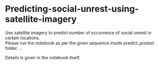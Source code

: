# Predicting-social-unrest-using-satellite-imagery
Use satellite imagery to predict number of occurrence of social unrest in certain locations.  
Please run the notebook as per the given sequence inside predict_protest folder. ..

Details is given in the notebook itself. 

